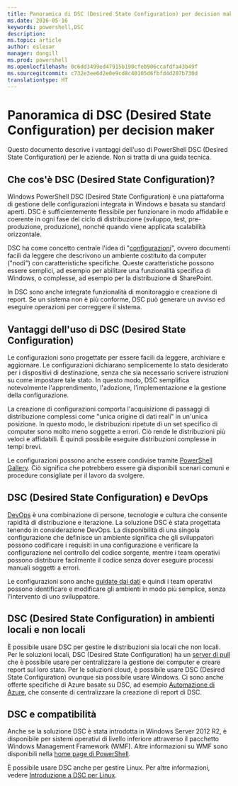 ```yaml
---
title: Panoramica di DSC (Desired State Configuration) per decision maker
ms.date: 2016-05-16
keywords: powershell,DSC
description: 
ms.topic: article
author: eslesar
manager: dongill
ms.prod: powershell
ms.openlocfilehash: 0c6dd3499ed47915b190cfeb906ccafdfa43b49f
ms.sourcegitcommit: c732e3ee6d2e0e9cd8c40105d6fbfd4d207b730d
translationtype: HT
---
```

# <a name="desired-state-configuration-overview-for-decision-makers"></a>Panoramica di DSC (Desired State Configuration) per decision maker #

Questo documento descrive i vantaggi dell'uso di PowerShell DSC (Desired State Configuration) per le aziende. Non si tratta di una guida tecnica.

## <a name="what-is-desired-state-configuration"></a>Che cos'è DSC (Desired State Configuration)? ##

Windows PowerShell DSC (Desired State Configuration) è una piattaforma di gestione delle configurazioni integrata in Windows e basata su standard aperti. DSC è sufficientemente flessibile per funzionare in modo affidabile e coerente in ogni fase del ciclo di distribuzione (sviluppo, test, pre-produzione, produzione), nonché quando viene applicata scalabilità orizzontale. 

DSC ha come concetto centrale l'idea di "[configurazioni](https://msdn.microsoft.com/en-us/powershell/dsc/configurations)", ovvero documenti facili da leggere che descrivono un ambiente costituito da computer ("nodi") con caratteristiche specifiche. Queste caratteristiche possono essere semplici, ad esempio per abilitare una funzionalità specifica di Windows, o complesse, ad esempio per la distribuzione di SharePoint. 

In DSC sono anche integrate funzionalità di monitoraggio e creazione di report. Se un sistema non è più conforme, DSC può generare un avviso ed eseguire operazioni per correggere il sistema. 

## <a name="benefits-of-using-desired-state-configuration"></a>Vantaggi dell'uso di DSC (Desired State Configuration) ##

Le configurazioni sono progettate per essere facili da leggere, archiviare e aggiornare. Le configurazioni dichiarano semplicemente lo stato desiderato per i dispositivi di destinazione, senza che sia necessario scrivere istruzioni su come impostare tale stato. In questo modo, DSC semplifica notevolmente l'apprendimento, l'adozione, l'implementazione e la gestione della configurazione. 

La creazione di configurazioni comporta l'acquisizione di passaggi di distribuzione complessi come "unica origine di dati reali" in un'unica posizione. In questo modo, le distribuzioni ripetute di un set specifico di computer sono molto meno soggette a errori. Ciò rende le distribuzioni più veloci e affidabili. È quindi possibile eseguire distribuzioni complesse in tempi brevi.

Le configurazioni possono anche essere condivise tramite [PowerShell Gallery](https://powershellgallery.com). Ciò significa che potrebbero essere già disponibili scenari comuni e procedure consigliate per il lavoro da svolgere.


## <a name="desired-state-configuration-and-devops"></a>DSC (Desired State Configuration) e DevOps ##

[DevOps](http://blogs.technet.com/b/ashleymcglone/archive/2015/11/20/devops-for-n00bs-ie-windows-people.aspx) è una combinazione di persone, tecnologie e cultura che consente rapidità di distribuzione e iterazione. La soluzione DSC è stata progettata tenendo in considerazione DevOps. La disponibilità di una singola configurazione che definisce un ambiente significa che gli sviluppatori possono codificare i requisiti in una configurazione e verificare la configurazione nel controllo del codice sorgente, mentre i team operativi possono distribuire facilmente il codice senza dover eseguire processi manuali soggetti a errori. 

Le configurazioni sono anche [guidate dai dati](https://msdn.microsoft.com/en-us/powershell/dsc/configdata) e quindi i team operativi possono identificare e modificare gli ambienti in modo più semplice, senza l'intervento di uno sviluppatore. 

## <a name="desired-state-configuration-on--and-off-premise"></a>DSC (Desired State Configuration) in ambienti locali e non locali ##

È possibile usare DSC per gestire le distribuzioni sia locali che non locali. Per le soluzioni locali, DSC (Desired State Configuration) ha un [server di pull](https://msdn.microsoft.com/en-us/powershell/dsc/pullserver) che è possibile usare per centralizzare la gestione dei computer e creare report sul loro stato. Per le soluzioni cloud, è possibile usare DSC (Desired State Configuration) ovunque sia possibile usare Windows. Ci sono anche offerte specifiche di Azure basate su DSC, ad esempio [Automazione di Azure](https://azure.microsoft.com/en-us/documentation/services/automation/), che consente di centralizzare la creazione di report di DSC. 

## <a name="dsc-and-compatibility"></a>DSC e compatibilità ##

Anche se la soluzione DSC è stata introdotta in Windows Server 2012 R2, è disponibile per sistemi operativi di livello inferiore attraverso il pacchetto Windows Management Framework (WMF). Altre informazioni su WMF sono disponibili nella [home page di PowerShell](https://msdn.microsoft.com/en-us/powershell/). 

È possibile usare DSC anche per gestire Linux. Per altre informazioni, vedere [Introduzione a DSC per Linux](https://msdn.microsoft.com/en-us/powershell/dsc/lnxgettingstarted).


